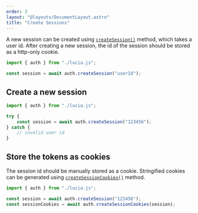 ```yaml
---
order: 3
layout: "@layouts/DocumentLayout.astro"
title: "Create Sessions"
---
```


A new session can be created using [`createSession()`](/reference/api/server-api#createsession) method, which takes a user id. After creating a new session, the id of the session should be stored as a http-only cookie.

```ts
import { auth } from "./lucia.js";

const session = await auth.createSession("userId");
```

## Create a new session

```ts
import { auth } from "./lucia.js";

try {
	const session = await auth.createSession("123456");
} catch {
	// invalid user id
}
```

## Store the tokens as cookies

The session id should be manually stored as a cookie. Stringified cookies can be generated using [`createSessionCookies()`](/reference/api/server-api#createsessioncookies) method.

```ts
import { auth } from "./lucia.js";

const session = await auth.createSession("123456");
const sessionCookies = await auth.createSessionCookies(session);
```
